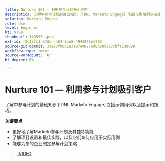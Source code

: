 ```yaml
---
title: Nurture 101 — 利用参与计划吸引客户
description: 了解中参与计划的基础知识 [!DNL Marketo Engage] 包括示例用例以及提示和技巧。
solution: Marketo Engage
role: User
level: Beginner
kt: 9768
thumbnail: 340595.jpeg
exl-id: f0c137c3-57db-4a84-8ce8-4944221e1782
source-git-commit: 3ae20f0861a3a97e40276d8b20d858cbfa238698
workflow-type: tm+mt
source-wordcount: '0'
ht-degree: 0%

---
```


# Nurture 101 — 利用参与计划吸引客户

了解中参与计划的基础知识 [!DNL Marketo Engage] 包括示例用例以及提示和技巧。

**关键要点**

* 更好地了解Marketo参与计划及其独特功能
* 了解项目设置和最佳实践，以及它们如何应用于实际用例
* 能够为您的企业制定参与计划策略

>[!VIDEO](https://video.tv.adobe.com/v/340595/?quality=12&learn=on)
